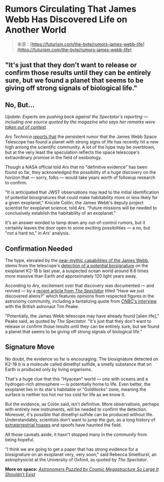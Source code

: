 <!--yml
category: 未分类
date: 2024-05-27 14:56:01
-->

# Rumors Circulating That James Webb Has Discovered Life on Another World

> 来源：[https://futurism.com/the-byte/rumors-james-webb-life](https://futurism.com/the-byte/rumors-james-webb-life)

## "It's just that they don't want to release or confirm those results until they can be entirely sure, but we found a planet that seems to be giving off strong signals of biological life."

## No, But...

*Update: Experts are pushing back against the Spectator's reporting — including one source quoted by the magazine who says her remarks were [taken out of context](https://futurism.com/experts-rumors-james-webb-life-detection).*

*Ars Technica* [reports that](https://arstechnica.com/space/2024/01/no-the-james-webb-space-telescope-hasnt-found-life-out-there-at-least-not-yet/?comments=1&comments-page=1) the persistent rumor that the James Webb Space Telescope has found a planet with strong signs of life has recently hit a new high among the scientific community. A lot of the hype may be overblown, but at the very least the speculation reflects the space telescope's extraordinary promise in the field of exobiology.

Though a NASA official told *Ars* that no "definitive evidence" has been found so far, they acknowledged the possibility of a huge discovery on the horizon that — sorry, folks — would take years worth of followup research to confirm.

"It is anticipated that JWST observations may lead to the initial identification of potential biosignatures that could make habitability more or less likely for a given exoplanet," Knicole Colón, the James Webb's deputy project scientist for exoplanet science, told *Ars*. "Future missions will be needed to conclusively establish the habitability of an exoplanet."

It's an answer worded to tamp down any out-of-control rumors, but it certainly leaves the door open to some exciting possibilities — a no, but "*not* a hard no," in *Ars*' analysis.

## Confirmation Needed

The hype, elevated by the [near-mythic capabilities of the James Webb](https://futurism.com/garth-illingworth-james-webb), stems from the telescope's [detection of a potential biosignature](https://futurism.com/the-byte/james-webb-possible-signs-life-distant-planet) on the exoplanet K2-18 b last year, a suspected ocean world around 8.6 times more massive than Earth and approximately 120 light years away.

According to *Ars*, excitement over that discovery was documented — and revived — by a [recent article from *The Spectator*](https://www.spectator.co.uk/article/have-we-just-discovered-aliens/) titled "Have we just discovered aliens?" which features opinions from respected figures in the astronomy community, including a tantalizing quote from [*CNBC*'s interview](https://www.cnbc.com/video/2024/01/04/tim-peake-discusses-what-the-future-holds-for-space-exploration.html) with the British astronaut Tim Peake.

"Potentially, the James Webb telescope may have already found [alien life]," Peake said, as quoted by *The Spectator.* "It's just that they don't want to release or confirm those results until they can be entirely sure, but we found a planet that seems to be giving off strong signals of biological life."

## Signature Move

No doubt, the evidence so far is encouraging. The biosignature detected on K2-18 b is a molecule called dimethyl sulfide, a smelly substance that on Earth is produced only by living organisms.

That's a huge clue that this "Hyacean" world — one with oceans and a hydrogen-rich atmosphere — is potentially home to life. Even better, the exoplanet lies in its star's habitable or "Goldilocks" zone, meaning the surface is neither too hot nor too cold for life as we know it.

But the evidence, as Colón said, isn't definitive. More observations, perhaps with entirely new instruments, will be needed to confirm the detection. Moreover, it's possible that dimethyl sulfide can be produced without life. Understandably, scientists don't want to jump the gun, as a long history of [extraterrestrial hoaxes](https://en.wikipedia.org/wiki/Great_Moon_Hoax) and spoofs have haunted the field.

All those caveats aside, it hasn't stopped many in the community from being hopeful.

"I think we are going to get a paper that has strong evidence for a biosignature on an exoplanet very, very soon," said Rebecca Smethurst, an astrophysicist at the University of Oxford, as quoted by *The Spectator*.

**More on space:** *[Astronomers Puzzled by Cosmic Megastructure So Large It Shouldn't Exist](https://futurism.com/the-byte/scientists-puzzled-by-cosmic-megastructure)*